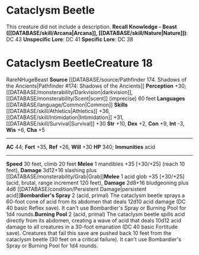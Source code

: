﻿---
ac: '44'
alignment: N
charisma: '+5'
climb_speed: '20'
constitution: '+9'
creature_ability:
- Bombardier's Spray
- Burning Pool
dexterity: '+2'
fortitude: '+35'
hp: '340'
id: '1809'
immunity:
- '[[DATABASE/trait/Acid|acid]]'
intelligence: '-3'
land_speed: '30'
language:
- '[[DATABASE/language/Common|Common]]'
level: '18'
max_speed: '30'
name: Cataclysm Beetle
perception: '+30'
rarity: Rare
reflex: '+26'
sense:
- '[[DATABASE/monsterability/Darkvision|darkvision]]'
- '[[DATABASE/monsterability/Scent|scent]] (imprecise) 60 feet'
size: Huge
skill:
- '[[DATABASE/skill/Athletics|Athletics]] +36'
- '[[DATABASE/skill/Intimidation|Intimidation]] +31'
- '[[DATABASE/skill/Survival|Survival]] +30'
source: '[[DATABASE/source/Pathfinder 174. Shadows of the Ancients|Pathfinder #174:
  Shadows of the Ancients]]'
speed:
- 30 feet
- climb 20 feet
strength: '+10'
strength_req: '10'
strongest_save:
- Fortitude
trait:
- '[[DATABASE/trait/Beast|Beast]]'
- '[[DATABASE/trait/Rare|Rare]]'
type: Creature
vision: Darkvision
weakest_save:
- Reflex
will: '+30'
wisdom: '+6'

---
# Cataclysm Beetle

This creature did not include a description.
**Recall Knowledge - Beast ([[DATABASE/skill/Arcana|Arcana]], [[DATABASE/skill/Nature|Nature]])**: DC 43
**Unspecific Lore**: DC 41
**Specific Lore**: DC 38

# Cataclysm Beetle<span class="item-type">Creature 18</span>

<span class="trait-rare item-trait">Rare</span><span class="trait-alignment item-trait">N</span><span class="trait-size item-trait">Huge</span><span class="item-trait">Beast</span>
**Source** [[DATABASE/source/Pathfinder 174. Shadows of the Ancients|Pathfinder #174: Shadows of the Ancients]]
**Perception** +30; [[DATABASE/monsterability/Darkvision|darkvision]], [[DATABASE/monsterability/Scent|scent]] (imprecise) 60 feet
**Languages** [[DATABASE/language/Common|Common]]
**Skills** [[DATABASE/skill/Athletics|Athletics]] +36, [[DATABASE/skill/Intimidation|Intimidation]] +31, [[DATABASE/skill/Survival|Survival]] +30
**Str** +10, **Dex** +2, **Con** +9, **Int** -3, **Wis** +6, **Cha** +5

---
**AC** 44; **Fort** +35, **Ref** +26, **Will** +30
**HP** 340; **Immunities** acid

---
**Speed** 30 feet, climb 20 feet
<span class="in-box-ability">**Melee** <span class="action-icon">1</span> mandibles +35 [+30/+25] (reach 10 feet), **Damage** 3d12+16 slashing plus [[DATABASE/monsterability/Grab|Grab]]</span><span class="in-box-ability">**Melee** <span class="action-icon">1</span> acid glob +35 [+30/+25] (acid, brutal, range increment 120 feet), **Damage** 2d8+16 bludgeoning plus 4d6 [[DATABASE/condition/Persistent Damage|persistent acid]]</span><span class="in-box-ability">**Bombardier's Spray** <span class="action-icon">2</span> (acid, primal) The cataclysm beetle sprays a 60-foot cone of acid from its abdomen that deals 12d10 acid damage (DC 40 basic Reflex save). It can't use Bombardier's Spray or Burning Pool for 1d4 rounds.</span><span class="in-box-ability">**Burning Pool** <span class="action-icon">2</span> (acid, primal) The cataclysm beetle spills acid directly from its abdomen, creating a wave of acid that deals 10d12 acid damage to all creatures in a 30-foot emanation (DC 40 basic Fortitude save). Creatures that fail this save are pushed back 10 feet from the cataclysm beetle (30 feet on a critical failure). It can't use Bombardier's Spray or Burning Pool for 1d4 rounds.</span>